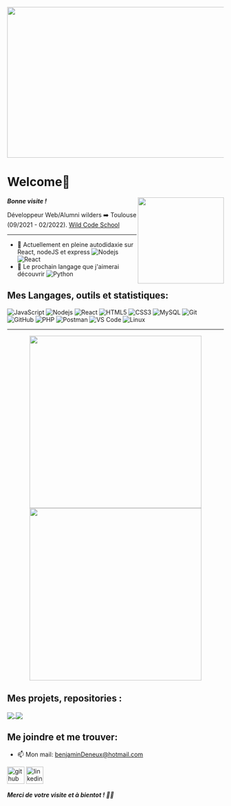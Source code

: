 <p align = "center">
  <img src = "https://media.giphy.com/media/ho1ZqAYrP4VUS8uexc/giphy.gif" width = 600 height="350">
</p>

# Welcome👋
***Bonne visite !*** <img align='right' src='https://user-images.githubusercontent.com/5713670/87202985-820dcb80-c2b6-11ea-9f56-7ec461c497c3.gif' width='200'>

Développeur Web/Alumni wilders ➡️ Toulouse (09/2021 - 02/2022). [Wild Code School](https://github.com/WildCodeSchool)

 ***
 
- 🔭 Actuellement en pleine autodidaxie sur React, nodeJS et express 
![Nodejs](https://img.shields.io/badge/-Nodejs-black?style=flat-square&logo=Node.js)
![React](https://img.shields.io/badge/-React-black?style=flat-square&logo=react)
- 🌱 Le prochain langage que j'aimerai découvrir  ![Python](https://img.shields.io/badge/-Python-black?style=flat-square&logo=Python)  

## Mes Langages, outils et statistiques:

![JavaScript](https://img.shields.io/badge/-JavaScript-black?style=flat-square&logo=javascript)
![Nodejs](https://img.shields.io/badge/-Nodejs-black?style=flat-square&logo=Node.js)
![React](https://img.shields.io/badge/-React-black?style=flat-square&logo=react)
![HTML5](https://img.shields.io/badge/-HTML5-E34F26?style=flat-square&logo=html5&logoColor=white)
![CSS3](https://img.shields.io/badge/-CSS3-1572B6?style=flat-square&logo=css3)
![MySQL](https://img.shields.io/badge/-MySQL-black?style=flat-square&logo=mysql)
![Git](https://img.shields.io/badge/-Git-black?style=flat-square&logo=git)
![GitHub](https://img.shields.io/badge/-GitHub-181717?style=flat-square&logo=github)
![PHP](https://img.shields.io/badge/PHP-black?style=flat-square&logo=php)
![Postman](https://img.shields.io/badge/Postman-black?style=flat-square&logo=postman)
![VS Code](https://img.shields.io/badge/-VS%20Code-007ACC?style=flat-square&logo=visual-studio-code)
![Linux](https://img.shields.io/badge/Linux-black?style=flat-square&logo=linux)
 
***

<p align = "center">
  <img src = "https://github-readme-stats.vercel.app/api?username=benjamin31200&show_icons=true&theme=bear" width = 400>
  <img src = "https://github-readme-streak-stats.herokuapp.com?user=benjamin31200&theme=dark&hide_border=true" width = 400>
</p>

## Mes projets, repositories :

 <a href="https://github.com/benjamin31200/script_Shell">
  <img align="center" src="https://github-readme-stats.vercel.app/api/pin/?username=benjamin31200&repo=launch-script-shell&theme=buefy" />
</a>
 <a href="https://github.com/benjamin31200/script_Shell">
  <img align="center" src="https://github-readme-stats.vercel.app/api/pin/?username=benjamin31200&repo=Projet_perso_LD&theme=buefy" />
</a>

## Me joindre et me trouver:

- 📫 Mon mail: benjaminDeneux@hotmail.com 

[<img display="flex" justify-content="center" src='https://cdn.jsdelivr.net/npm/simple-icons@3.0.1/icons/github.svg' alt='github' height='40'>](https://github.com/benjamin31200)  [<img src='https://cdn.jsdelivr.net/npm/simple-icons@3.0.1/icons/linkedin.svg' alt='linkedin' height='40'>](https://www.linkedin.com/in/benjamin-deneux-2aa224221/)

***Merci de votre visite et à bientot ! 🧑‍💻***
